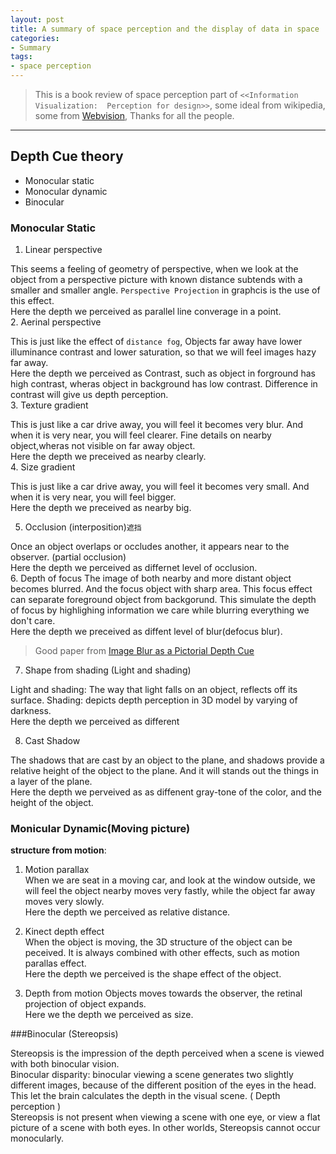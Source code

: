 ```yaml
---
layout: post
title: A summary of space perception and the display of data in space  
categories:
- Summary
tags:
- space perception
---
```


>   This is a book review of  space perception part of `<<Information Visualization:  Perception for design>>`, some ideal from wikipedia, some from [Webvision](http://webvision.med.utah.edu/book/part-viii-gabac-receptors/perception-of-depth/), Thanks for all the people.    

------
##   Depth Cue theory  

*   Monocular static
*   Monocular dynamic
*   Binocular

###   Monocular Static

1.   Linear perspective

  This seems a feeling of geometry of perspective, when we look at the object from a perspective picture with known distance subtends with a smaller and smaller angle. `Perspective Projection` in graphcis is the use of this effect.    
  Here the depth we perceived as  parallel line converage in a point.   
2.   Aerinal perspective 

  This is just like the effect of `distance fog`, Objects far away have lower illuminance contrast and lower saturation, so that we will feel images hazy far away.         
  Here the depth we perceived as Contrast, such as object in forground has high contrast, wheras object in background has low contrast. Difference in contrast will give us depth perception.        
3.   Texture gradient

   This is just like a car drive away, you will feel it becomes very blur. And when it is very near, you will feel clearer.  Fine details on nearby object,wheras not visible on far away object.   
   Here the depth we preceived as nearby clearly.    
4.   Size gradient

   This is just like a car drive away, you will feel it becomes very small. And when it is very near, you will feel bigger.    
   Here the depth we preceived as nearby big.

5.   Occlusion (interposition)`遮挡`  
  
   Once an object overlaps or occludes another, it appears near to the observer. (partial occlusion)     
   Here the depth we perceived as differnet level of occlusion.    
6.   Depth of focus
   The image of both nearby and more distant object becomes blurred. And the focus object with sharp area. This focus effect can separate foreground object from backgorund. This simulate the depth of focus by highlighing information we care while blurring everything we don't care.    
   Here  the depth we preceived as diffent level of blur(defocus blur).
   >Good paper from [Image Blur as a Pictorial Depth Cue](http://rspb.royalsocietypublishing.org/content/263/1367/169.full.pdf)    
7.   Shape from shading (Light and shading)   

   Light and shading: The way that light falls on an object, reflects off its surface.
   Shading: depicts depth perception in 3D model by varying of darkness.    
Here the depth we perceived as different

8. Cast Shadow

  The shadows that are cast by an object to the plane, and shadows provide a relative height of the object to the plane. And it will stands out the things in a layer of the plane.    
Here the depth we perveived as as diffenent gray-tone of the color, and the height of the object.    

### Monicular Dynamic(Moving picture)

__structure from motion__:       

   1. Motion parallax        
When we are seat in a moving car, and look at the window outside, we will feel the object nearby moves very fastly, while the object far away moves very slowly.    
Here the depth we perceived as relative distance.        
 
   2. Kinect depth effect    
When the object is moving, the 3D structure of the object can be peceived. It is always combined with other effects, such as motion parallas effect.    
Here the depth we perceived is the shape effect of the object.   
   3. Depth from motion
Objects moves towards the observer, the retinal projection of object expands.   
Here we the depth we perceived as size.

###Binocular (Stereopsis)    

Stereopsis is the impression of the depth perceived when a scene is viewed with both binocular vision.    
Binocular disparity: binocular viewing a scene generates two slightly different images, because of the different position of the eyes in the head. This let the brain calculates the depth in the visual scene.  ( Depth perception )   
Stereopsis is not present when viewing a scene with one eye, or view a flat picture of a scene with both eyes. In other worlds, Stereopsis cannot occur monocularly.    



